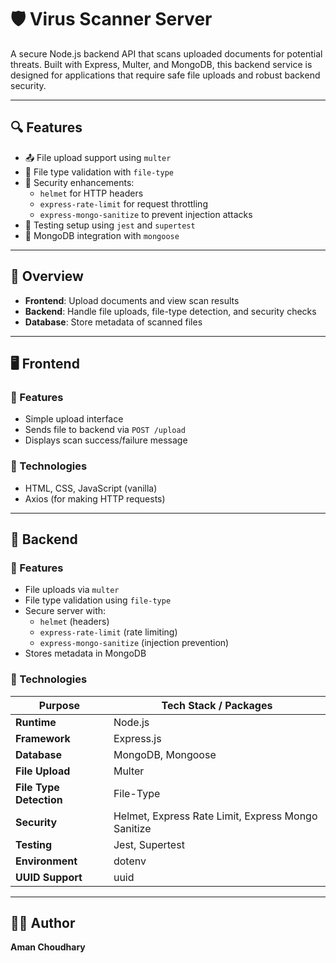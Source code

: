 # 🛡️ Virus Scanner Server

A secure Node.js backend API that scans uploaded documents for potential threats. Built with Express, Multer, and MongoDB, this backend service is designed for applications that require safe file uploads and robust backend security.



---

## 🔍 Features

- 📤 File upload support using `multer`
- 🧠 File type validation with `file-type`
- 🔐 Security enhancements:
  - `helmet` for HTTP headers
  - `express-rate-limit` for request throttling
  - `express-mongo-sanitize` to prevent injection attacks
- 🧪 Testing setup using `jest` and `supertest`
- 🧱 MongoDB integration with `mongoose`

---


## 🧠 Overview

- **Frontend**: Upload documents and view scan results
- **Backend**: Handle file uploads, file-type detection, and security checks
- **Database**: Store metadata of scanned files


---

## 🖥️ Frontend

### 🔹 Features

- Simple upload interface
- Sends file to backend via `POST /upload`
- Displays scan success/failure message

### 🔹 Technologies

- HTML, CSS, JavaScript (vanilla)
- Axios (for making HTTP requests)

---

## 🧰 Backend

### 🔹 Features

- File uploads via `multer`
- File type validation using `file-type`
- Secure server with:
  - `helmet` (headers)
  - `express-rate-limit` (rate limiting)
  - `express-mongo-sanitize` (injection prevention)
- Stores metadata in MongoDB

### 🔹 Technologies

| Purpose        | Tech Stack / Packages                             |
|----------------|---------------------------------------------------|
| **Runtime**    | Node.js                                           |
| **Framework**  | Express.js                                        |
| **Database**   | MongoDB, Mongoose                                 |
| **File Upload**| Multer                                            |
| **File Type Detection** | File-Type                              |
| **Security**   | Helmet, Express Rate Limit, Express Mongo Sanitize |
| **Testing**    | Jest, Supertest                                   |
| **Environment**| dotenv                                            |
| **UUID Support**| uuid                                             |

---




## 👨‍💻 Author

**Aman Choudhary**  



